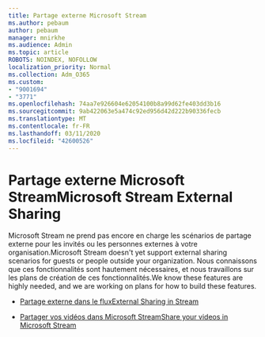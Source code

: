 ```yaml
---
title: Partage externe Microsoft Stream
ms.author: pebaum
author: pebaum
manager: mnirkhe
ms.audience: Admin
ms.topic: article
ROBOTS: NOINDEX, NOFOLLOW
localization_priority: Normal
ms.collection: Adm_O365
ms.custom:
- "9001694"
- "3771"
ms.openlocfilehash: 74aa7e926604e62054100b8a99d62fe403dd3b16
ms.sourcegitcommit: 9ab422063e5a474c92ed956d42d222b90336fecb
ms.translationtype: MT
ms.contentlocale: fr-FR
ms.lasthandoff: 03/11/2020
ms.locfileid: "42600526"
---
```

# <a name="microsoft-stream-external-sharing"></a><span data-ttu-id="135f2-102">Partage externe Microsoft Stream</span><span class="sxs-lookup"><span data-stu-id="135f2-102">Microsoft Stream External Sharing</span></span>

<span data-ttu-id="135f2-103">Microsoft Stream ne prend pas encore en charge les scénarios de partage externe pour les invités ou les personnes externes à votre organisation.</span><span class="sxs-lookup"><span data-stu-id="135f2-103">Microsoft Stream doesn't yet support external sharing scenarios for guests or people outside your organization.</span></span> <span data-ttu-id="135f2-104">Nous connaissons que ces fonctionnalités sont hautement nécessaires, et nous travaillons sur les plans de création de ces fonctionnalités.</span><span class="sxs-lookup"><span data-stu-id="135f2-104">We know these features are highly needed, and we are working on plans for how to build these features.</span></span>

- [<span data-ttu-id="135f2-105">Partage externe dans le flux</span><span class="sxs-lookup"><span data-stu-id="135f2-105">External Sharing in Stream</span></span>](https://docs.microsoft.com/stream/portal-share-video#external-sharing)

- [<span data-ttu-id="135f2-106">Partager vos vidéos dans Microsoft Stream</span><span class="sxs-lookup"><span data-stu-id="135f2-106">Share your videos in Microsoft Stream</span></span>](https://docs.microsoft.com/stream/portal-share-video)
